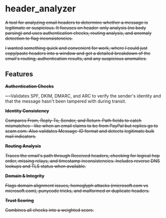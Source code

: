 # header_analyzer

~~A tool for analyzing email headers to determine whether a message is legitimate or suspicious. It focuses on header-only analysis (no body parsing) and uses authentication checks, routing analysis, and anomaly detection to flag inconsistencies.~~

~~I wanted something quick and convenient for work, where I could just copy/paste headers into a window and get a detailed breakdown of the email's routing, authentication results, and any suspicious anomalies.~~

## Features

~~**Authentication Checks**~~

~~Validates SPF, DKIM, DMARC, and ARC to verify the sender's identity and that the message hasn't been tampered with during transit.

~~**Identity Consistency**~~

~~Compares From, Reply-To, Sender, and Return-Path fields to catch mismatches—like when an email claims to be from PayPal but replies go to scam.com. Also validates Message-ID format and detects legitimate bulk mail indicators.~~

~~**Routing Analysis**~~

~~Traces the email's path through Received headers, checking for logical hop order, missing relays, and timestamp inconsistencies. Includes reverse DNS lookups and TLS status when available.~~

~~**Domain & Integrity**~~

~~Flags domain alignment issues, homoglyph attacks (rnicrosoft.com vs microsoft.com), punycode tricks, and malformed or duplicate headers.~~

~~**Trust Scoring**~~

~~Combines all checks into a weighted score.~~
